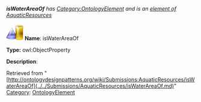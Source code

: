 ___isWaterAreaOf__ has [Category:OntologyElement](../../Category/OntologyElement.md "Category:OntologyElement") and is an [element of](../../Property/ElementOf.md "Property:ElementOf") [AquaticResources](../../Submissions/AquaticResources.md "Submissions:AquaticResources")_


  




[![ObjectProperty](../../images/thumb/c/c3/ObjectProperty.gif/45px-ObjectProperty.gif)](../../Image/ObjectProperty.gif.md "ObjectProperty")
__Name__: isWaterAreaOf 


__Type:__ owl:ObjectProperty 


__Description__: 





Retrieved from "[http://ontologydesignpatterns.org/wiki/Submissions:AquaticResources/isWaterAreaOf](../../Submissions/AquaticResources/isWaterAreaOf.md)"
 [Category](http://ontologydesignpatterns.org/wiki/Special:Categories "Special:Categories"): [OntologyElement](../../Category/OntologyElement.md "Category:OntologyElement")